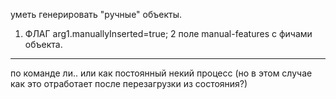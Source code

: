 уметь генерировать "ручные" объекты.

1. ФЛАГ arg1.manuallyInserted=true;
2 поле manual-features с фичами объекта.

-------
по команде ли..
или как постоянный некий процесс
(но в этом случае как это отработает после перезагрузки из состояния?)
